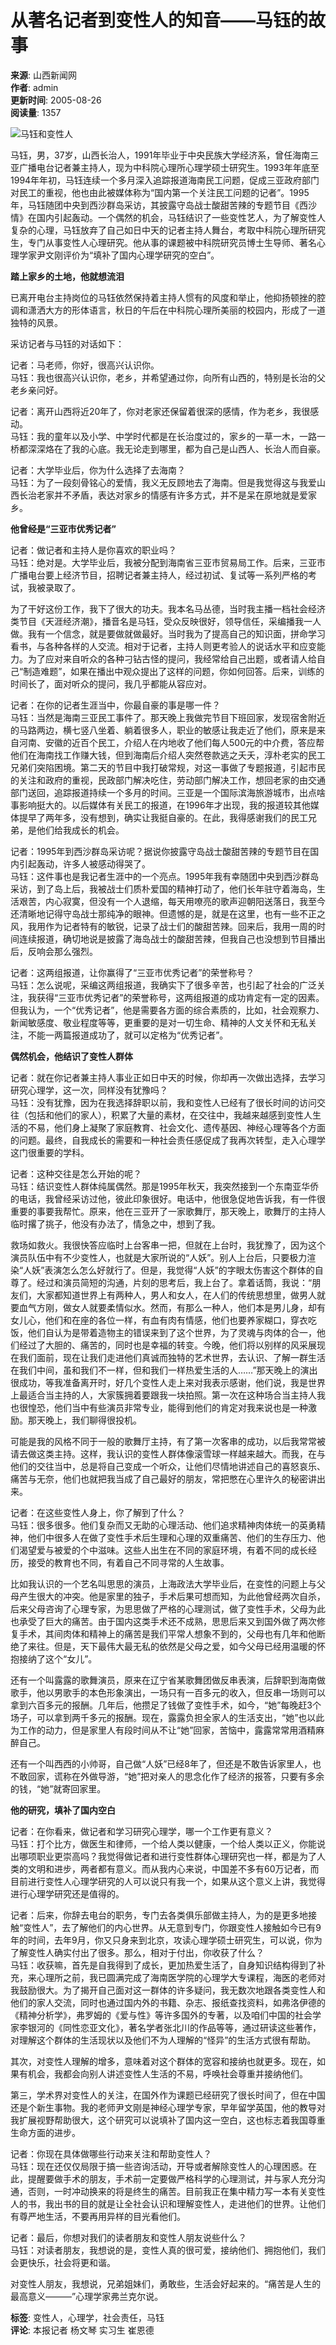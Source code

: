 # 从著名记者到变性人的知音——马钰的故事

**来源**: 山西新闻网  
**作者**: admin  
**更新时间**: 2005-08-26  
**阅读量**: 1357  

![马钰和变性人](../../images/7/9D/67/8A7A934B300DAC1E188003026DC_76DD70E2_86F3.jpg?e=.jpg)

马钰，男，37岁，山西长治人，1991年毕业于中央民族大学经济系，曾任海南三亚广播电台记者兼主持人，现为中科院心理所心理学硕士研究生。1993年年底至1994年年初，马钰连续一个多月深入追踪报道海南民工问题，促成三亚政府部门对民工的重视，他也由此被媒体称为“国内第一个关注民工问题的记者”。1995年，马钰随团中央到西沙群岛采访，其披露守岛战士酸甜苦辣的专题节目《西沙情》在国内引起轰动。一个偶然的机会，马钰结识了一些变性艺人，为了解变性人复杂的心理，马钰放弃了自己如日中天的记者主持人舞台，考取中科院心理所研究生，专门从事变性人心理研究。他从事的课题被中科院研究员博士生导师、著名心理学家尹文刚评价为“填补了国内心理学研究的空白”。

**踏上家乡的土地，他就想流泪**

已离开电台主持岗位的马钰依然保持着主持人惯有的风度和举止，他抑扬顿挫的腔调和潇洒大方的形体语言，秋日的午后在中科院心理所美丽的校园内，形成了一道独特的风景。

采访记者与马钰的对话如下：

记者：马老师，你好，很高兴认识你。  
马钰：我也很高兴认识你，老乡，并希望通过你，向所有山西的，特别是长治的父老乡亲问好。

记者：离开山西将近20年了，你对老家还保留着很深的感情，作为老乡，我很感动。  
马钰：我的童年以及小学、中学时代都是在长治度过的，家乡的一草一木，一路一桥都深深烙在了我的心底。我无论走到哪里，都为自己是山西人、长治人而自豪。

记者：大学毕业后，你为什么选择了去海南？  
马钰：为了一段刻骨铭心的爱情，我义无反顾地去了海南。但是我觉得这与我爱山西长治老家并不矛盾，表达对家乡的情感有许多方式，并不是呆在原地就是爱家乡。

**他曾经是“三亚市优秀记者”**

记者：做记者和主持人是你喜欢的职业吗？  
马钰：绝对是。大学毕业后，我被分配到海南省三亚市贸易局工作。后来，三亚市广播电台要上经济节目，招聘记者兼主持人，经过初试、复试等一系列严格的考试，我被录取了。

为了干好这份工作，我下了很大的功夫。我本名马丛德，当时我主播一档社会经济类节目《天涯经济潮》，播音名是马钰，受众反映很好，领导信任，采编播我一人做。我有一个信念，就是要做就做最好。当时我为了提高自己的知识面，拼命学习看书，与各种各样的人交流。相对于记者，主持人则更考验人的说话水平和应变能力。为了应对来自听众的各种刁钻古怪的提问，我经常给自己出题，或者请人给自己“制造难题”，如果在播出中观众提出了这样的问题，你如何回答。后来，训练的时间长了，面对听众的提问，我几乎都能从容应对。

记者：在你的记者生涯当中，你最自豪的事是哪一件？  
马钰：当然是海南三亚民工事件了。那天晚上我做完节目下班回家，发现宿舍附近的马路两边，横七竖八坐着、躺着很多人，职业的敏感让我走近了他们，原来是来自河南、安徽的近百个民工，介绍人在内地收了他们每人500元的中介费，答应帮他们在海南找工作赚大钱，但到海南后介绍人突然卷款逃之夭夭，淳朴老实的民工兄弟们突陷困境。第二天的节目中我打破常规，对这一事做了专题报道，引起市民的关注和政府的重视，民政部门解决吃住，劳动部门解决工作，想回老家的由交通部门送回，追踪报道持续一个多月的时间。三亚是一个国际滨海旅游城市，出点啥事影响挺大的。以后媒体有关民工的报道，在1996年才出现，我的报道较其他媒体提早了两年多，没有想到，确实让我挺自豪的。在此，我得感谢我们的民工兄弟，是他们给我成长的机会。

记者：1995年到西沙群岛采访呢？据说你披露守岛战士酸甜苦辣的专题节目在国内引起轰动，许多人被感动得哭了。  
马钰：这件事也是我记者生涯中的一个亮点。1995年我有幸随团中央到西沙群岛采访，到了岛上后，我被战士们质朴爱国的精神打动了，他们长年驻守着海岛，生活艰苦，内心寂寞，但没有一个人退缩，每天用嘹亮的歌声迎朝阳送落日，我至今还清晰地记得守岛战士那纯净的眼神。但遗憾的是，就是在这里，也有一些不正之风，我用作为记者特有的敏锐，记录了战士们的酸甜苦辣。回来后，我用一周的时间连续报道，确切地说是披露了海岛战士的酸甜苦辣，但我自己也没想到节目播出后，反响会那么强烈。

记者：这两组报道，让你赢得了“三亚市优秀记者”的荣誉称号？  
马钰：怎么说呢，采编这两组报道，我确实下了很多辛苦，也引起了社会的广泛关注，我获得“三亚市优秀记者”的荣誉称号，这两组报道的成功肯定有一定的因素。但我认为，一个“优秀记者”，他是需要各方面的综合素质的，比如，社会观察力、新闻敏感度、敬业程度等等，更重要的是对一切生命、精神的人文关怀和无私关注，不能一两篇报道成功了，就可以定格为“优秀记者”。

**偶然机会，他结识了变性人群体**

记者：就在你记者兼主持人事业正如日中天的时候，你却再一次做出选择，去学习研究心理学，这一次，同样没有犹豫吗？  
马钰：没有犹豫，因为在我选择辞职以前，我和变性人已经有了很长时间的访问交往（包括和他们的家人），积累了大量的素材，在交往中，我越来越感到变性人生活的不易，他们身上凝聚了家庭教育、社会文化、遗传基因、神经心理等各个方面的问题。最终，自我成长的需要和一种社会责任感促成了我再次转型，走入心理学这门很重要的学科。

记者：这种交往是怎么开始的呢？  
马钰：结识变性人群体纯属偶然。那是1995年秋天，我突然接到一个东南亚华侨的电话，我曾经采访过他，彼此印象很好。电话中，他很急促地告诉我，有一件很重要的事要我帮忙。原来，他在三亚开了一家歌舞厅，那天晚上，歌舞厅的主持人临时撂了挑子，他没有办法了，情急之中，想到了我。

救场如救火。我很快答应临时上台客串一把，但就在上台时，我犹豫了，因为这个演员队伍中有不少变性人，也就是大家所说的“人妖”。别人上台后，只要极力渲染“人妖”表演怎么怎么好就行了。但是，我觉得“人妖”的字眼太伤害这个群体的自尊了。经过和演员简短的沟通，片刻的思考后，我上台了。拿着话筒，我说：“朋友们，大家都知道世界上有两种人，男人和女人，在人们的传统思想里，做男人就要血气方刚，做女人就要柔情似水。然而，有那么一种人，他们本是男儿身，却有女儿心，他们和在座的各位一样，有血有肉有情感，他们也要养家糊口，穿衣吃饭，他们自认为是带着造物主的错误来到了这个世界，为了灵魂与肉体的合一，他们经过了大胆的、痛苦的，同时也是幸福的转变。今晚，他们将以别样的风采展现在我们面前，现在让我们走进他们真诚而独特的艺术世界，去认识、了解一群生活在我们中间，虽和我们不一样，但和我们一样热爱生活的人……”那天晚上的演出很成功，等我准备离开时，好几个变性人走上来对我表示感谢，他们说，我是世界上最适合当主持的人，大家簇拥着要跟我一块拍照。第一次在这种场合当主持人我也很惶恐，他们当中有些演员非常专业，能得到他们的肯定对我来说也是一种激励。那天晚上，我们聊得很投机。

可能是我的风格不同于一般的歌舞厅主持，有了第一次客串的成功，以后我常常被请去做这类主持。这样，我认识的变性人群体像滚雪球一样越来越大。而我，在与他们的交往当中，总是将自己变成一个听众，让他们尽情地讲述自己的喜怒哀乐、痛苦与无奈，他们也就把我当成了自己最好的朋友，常把憋在心里许久的秘密讲出来。

记者：在这些变性人身上，你了解到了什么？  
马钰：很多很多。他们复杂而又无助的心理活动、他们追求精神肉体统一的英勇精神，他们中很多人在做了变性手术后生理和心理的双重痛苦、他们的生存压力、他们渴望爱与被爱的个中滋味。这些人出生在不同的家庭环境，有着不同的成长经历，接受的教育也不同，有着自己不同寻常的人生故事。

比如我认识的一个艺名叫思思的演员，上海政法大学毕业后，在变性的问题上与父母产生很大的冲突。他是家里的独子，手术后果可想而知，为此他曾经两次自杀，后来父母咨询了心理专家，为思思做了严格的心理测试，做了变性手术，父母为此也承受了巨大的痛苦。由于国内这类手术还不成熟，思思后来又到国外做了两次修复手术，其间肉体和精神上的痛苦是我们平常人想象不到的，父母也有几年和他断绝了来往。但是，天下最伟大最无私的依然是父母之爱，如今父母已经用温暖的怀抱接纳了这个“女儿”。

还有一个叫露露的歌舞演员，原来在辽宁省某歌舞团做反串表演，后辞职到海南做歌手，他以男歌手的本色形象演出，一场只有一百多元的收入，但反串一场则可以拿到六百多元的报酬。几年后，他攒足了钱做了变性手术，如今，“她”每晚赶3个场子，可以拿到两千多元的报酬。现在，露露负担全家人的生活支出，“她”也以此为工作的动力，但是家里人有段时间从不让“她”回家，苦恼中，露露常常用酒精麻醉自己。

还有一个叫西西的小帅哥，自己做“人妖”已经8年了，但还是不敢告诉家里人，也不敢回家，谎称在外做导游，“她”把对亲人的思念化作了经济的报答，只要有多余的钱，“她”就寄回家里。

**他的研究，填补了国内空白**

记者：在你看来，做记者和学习研究心理学，哪一个工作更有意义？  
马钰：打个比方，做医生和律师，一个给人类以健康，一个给人类以正义，你能说出哪项职业更崇高吗？我觉得做记者和进行变性群体心理研究也一样，都是为了人类的文明和进步，两者都有意义。而从我内心来说，中国差不多有60万记者，而目前进行变性人心理学研究的人可以说只有我一个，如果从这个意义上讲，我觉得进行心理学研究还是值得的。

记者：后来，你辞去电台的职务，专门去各类俱乐部做主持人，为的是更多地接触“变性人”，去了解他们的内心世界。从无意到专门，你跟变性人接触如今已有9年的时间，去年9月，你又只身来到北京，攻读心理学硕士研究生，可以说，你为了解变性人确实付出了很多。那么，相对于付出，你收获了什么？  
马钰：收获嘛，首先是自我得到了成长，更加热爱生活了，自身知识结构得到了补充，来心理所之前，我已圆满完成了海南医学院的心理学大专课程，海医的老师对我鼓励很大。为了揭开自己面对这一群体的许多疑问，我无数次地跟各类变性人和他们的家人交流，同时也通过国内外的书籍、杂志、报纸查找资料，如弗洛伊德的《精神分析学》，弗罗姆的《爱与性》等许多国外的专著，以及咱们中国的社会学家李银河的《同性恋亚文化》，著名学者张北川的作品等等，通过研读这些著作，对理解这个群体的生活现状以及他们不为人理解的“怪异”的生活方式很有帮助。

其次，对变性人理解的增多，意味着对这个群体的宽容和接纳也就更多。现在，如果有机会，我都会向别人讲述变性人生活的不易，呼唤社会尊重并接纳他们。

第三，学术界对变性人的关注，在国外作为课题已经研究了很长时间了，但在中国还是个新生事物。我的老师尹文刚是神经心理学专家，早年留学英国，他的教导对我扩展视野帮助很大，这个研究可以说填补了国内这一空白，这也标志着我国尊重生命方面的进步。

记者：你现在具体做哪些行动来关注和帮助变性人？  
马钰：现在还仅仅局限于搞一些咨询活动，开导或者解除变性人的心理困惑。在此，提醒要做手术的朋友，手术前一定要做严格科学的心理测试，并与家人充分沟通，否则，一时冲动换来的将是终生的痛苦。目前我正在集中精力写一本有关变性人的书，我出书的目的就是让全社会认识和理解变性人，走进他们的世界。让他们有尊严地生活，不要再用异样的目光看他们。

记者：最后，你想对我们的读者朋友和变性人朋友说些什么？  
马钰：对读者朋友，我想说的是，变性人真的很可爱，接纳他们、拥抱他们，我们会更快乐，社会将更和谐。

对变性人朋友，我想说，兄弟姐妹们，勇敢些，生活会好起来的。“痛苦是人生的最高意义———”心理学家弗兰克尔说。

**标签**: 变性人，心理学，社会责任，马钰  
**评论**: 本报记者 杨文琴 实习生 崔恩德